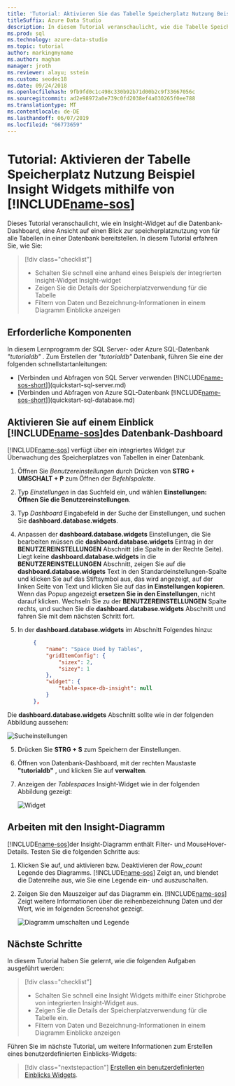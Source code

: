 ```yaml
---
title: 'Tutorial: Aktivieren Sie das Tabelle Speicherplatz Nutzung Beispiel Insight-widget'
titleSuffix: Azure Data Studio
description: In diesem Tutorial veranschaulicht, wie die Tabelle Speicherplatz Nutzung Beispiel Einblicke Widget auf dem Studio für Azure Data-Datenbank-Dashboard.
ms.prod: sql
ms.technology: azure-data-studio
ms.topic: tutorial
author: markingmyname
ms.author: maghan
manager: jroth
ms.reviewer: alayu; sstein
ms.custom: seodec18
ms.date: 09/24/2018
ms.openlocfilehash: 9fb9fd0c1c498c330b92b71d00b2c9f33667056c
ms.sourcegitcommit: ad2e98972a0e739c0fd2038ef4a030265f0ee788
ms.translationtype: MT
ms.contentlocale: de-DE
ms.lasthandoff: 06/07/2019
ms.locfileid: "66773659"
---
```

# <a name="tutorial-enable-the-table-space-usage-sample-insight-widget-using-includename-sosincludesname-sos-shortmd"></a>Tutorial: Aktivieren der Tabelle Speicherplatz Nutzung Beispiel Insight Widgets mithilfe von [!INCLUDE[name-sos](../includes/name-sos-short.md)]

Dieses Tutorial veranschaulicht, wie ein Insight-Widget auf die Datenbank-Dashboard, eine Ansicht auf einen Blick zur speicherplatznutzung von für alle Tabellen in einer Datenbank bereitstellen. In diesem Tutorial erfahren Sie, wie Sie:

> [!div class="checklist"]
> * Schalten Sie schnell eine anhand eines Beispiels der integrierten Insight-Widget Insight-widget
> * Zeigen Sie die Details der Speicherplatzverwendung für die Tabelle
> * Filtern von Daten und Bezeichnung-Informationen in einem Diagramm Einblicke anzeigen

## <a name="prerequisites"></a>Erforderliche Komponenten

In diesem Lernprogramm der SQL Server- oder Azure SQL-Datenbank *"tutorialdb"* . Zum Erstellen der *"tutorialdb"* Datenbank, führen Sie eine der folgenden schnellstartanleitungen:

- [Verbinden und Abfragen von SQL Server verwenden [!INCLUDE[name-sos-short](../includes/name-sos-short.md)]](quickstart-sql-server.md)
- [Verbinden und Abfragen von Azure SQL-Datenbank [!INCLUDE[name-sos-short](../includes/name-sos-short.md)]](quickstart-sql-database.md)


## <a name="turn-on-a-management-insight-on-includename-sosincludesname-sos-shortmds-database-dashboard"></a>Aktivieren Sie auf einem Einblick [!INCLUDE[name-sos](../includes/name-sos-short.md)]des Datenbank-Dashboard
[!INCLUDE[name-sos](../includes/name-sos-short.md)] verfügt über ein integriertes Widget zur Überwachung des Speicherplatzes von Tabellen in einer Datenbank.

1. Öffnen Sie *Benutzereinstellungen* durch Drücken von **STRG + UMSCHALT + P** zum Öffnen der *Befehlspalette*.
2. Typ *Einstellungen* in das Suchfeld ein, und wählen **Einstellungen: Öffnen Sie die Benutzereinstellungen**.
2. Typ *Dashboard* Eingabefeld in der Suche der Einstellungen, und suchen Sie **dashboard.database.widgets**.

3. Anpassen der **dashboard.database.widgets** Einstellungen, die Sie bearbeiten müssen die **dashboard.database.widgets** Eintrag in der **BENUTZEREINSTELLUNGEN** Abschnitt (die Spalte in der Rechte Seite). Liegt keine **dashboard.database.widgets** in die **BENUTZEREINSTELLUNGEN** Abschnitt, zeigen Sie auf die **dashboard.database.widgets** Text in den Standardeinstellungen-Spalte und klicken Sie auf das Stiftsymbol aus, das wird angezeigt, auf der linken Seite von Text und klicken Sie auf das **in Einstellungen kopieren**. Wenn das Popup angezeigt **ersetzen Sie in den Einstellungen**, nicht darauf klicken. Wechseln Sie zu der **BENUTZEREINSTELLUNGEN** Spalte rechts, und suchen Sie die **dashboard.database.widgets** Abschnitt und fahren Sie mit dem nächsten Schritt fort.

4. In der **dashboard.database.widgets** im Abschnitt Folgendes hinzu:

   ```json
        {
            "name": "Space Used by Tables",
            "gridItemConfig": {
                "sizex": 2,
                "sizey": 1
            },
            "widget": {
                "table-space-db-insight": null
            }
        },
    ```
Die **dashboard.database.widgets** Abschnitt sollte wie in der folgenden Abbildung aussehen:

   ![Sucheinstellungen](./media/tutorial-table-space-sql-server/insight-table-space.png)

5. Drücken Sie **STRG + S** zum Speichern der Einstellungen.

6. Öffnen von Datenbank-Dashboard, mit der rechten Maustaste **"tutorialdb"** , und klicken Sie auf **verwalten**.

7. Anzeigen der *Tablespaces* Insight-Widget wie in der folgenden Abbildung gezeigt: 

   ![Widget](./media/tutorial-table-space-sql-server/insight-table-space-result.png)


## <a name="working-with-the-insight-chart"></a>Arbeiten mit den Insight-Diagramm

[!INCLUDE[name-sos](../includes/name-sos-short.md)]der Insight-Diagramm enthält Filter- und MouseHover-Details. Testen Sie die folgenden Schritte aus:

1. Klicken Sie auf, und aktivieren bzw. Deaktivieren der *Row_count* Legende des Diagramms. [!INCLUDE[name-sos](../includes/name-sos-short.md)] Zeigt an, und blendet die Datenreihe aus, wie Sie eine Legende ein- und auszuschalten.
    
2. Zeigen Sie den Mauszeiger auf das Diagramm ein. [!INCLUDE[name-sos](../includes/name-sos-short.md)] Zeigt weitere Informationen über die reihenbezeichnung Daten und der Wert, wie im folgenden Screenshot gezeigt.

   ![Diagramm umschalten und Legende](./media/tutorial-table-space-sql-server/insight-table-space-toggle.png)


## <a name="next-steps"></a>Nächste Schritte
In diesem Tutorial haben Sie gelernt, wie die folgenden Aufgaben ausgeführt werden:
> [!div class="checklist"]
> * Schalten Sie schnell eine Insight Widgets mithilfe einer Stichprobe von integrierten Insight-Widget aus.
> * Zeigen Sie die Details der Speicherplatzverwendung für die Tabelle ein.
> * Filtern von Daten und Bezeichnung-Informationen in einem Diagramm Einblicke anzeigen

Führen Sie im nächste Tutorial, um weitere Informationen zum Erstellen eines benutzerdefinierten Einblicks-Widgets:

> [!div class="nextstepaction"]
> [Erstellen ein benutzerdefinierten Einblicks Widgets](tutorial-build-custom-insight-sql-server.md).
